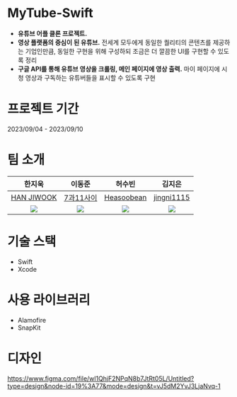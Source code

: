 # MyTube-Swift
- **유튜브 어플 클론 프로젝트.**
- **영상 플랫폼의 중심이 된 유튜브.**
전세계 모두에게 동일한 퀄리티의 콘텐츠를 제공하는 기업인만큼,
동일한 구현을 위해 구성하되 조금은 더 깔끔한 UI를 구현할 수 있도록 정리
- **구글 API를 통해 유튜브 영상을 크롤링, 메인 페이지에 영상 출력.**
마이 페이지에 시청 영상과 구독하는 유튜버들을 표시할 수 있도록 구현

# 프로젝트 기간
2023/09/04 - 2023/09/10

# 팀 소개
|한지욱|이동준|허수빈|김지은|
|:---:|:---:|:---:|:---:|
|[HAN JIWOOK](https://github.com/z-wook)|[7과11사이](https://github.com/Madman-dev)|[Heasoobean](https://github.com/Heasoobean)|[jingni1115](https://github.com/jingni1115)|
|![](https://avatars.githubusercontent.com/u/101041221?v=4)|![](https://avatars.githubusercontent.com/u/119504454?v=4)|![](https://avatars.githubusercontent.com/u/132876412?v=4)|![](https://avatars.githubusercontent.com/u/105254025?v=4)|

# 기술 스택
* Swift
* Xcode

# 사용 라이브러리
* Alamofire
* SnapKit

# 디자인
https://www.figma.com/file/wl1QhjF2NPqN8b7JtRt05L/Untitled?type=design&node-id=19%3A77&mode=design&t=vJ5dM2YvJ3LjaNvq-1
